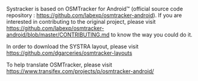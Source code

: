Systracker is based on OSMTracker for Android™ (official source code repository : https://github.com/labexp/osmtracker-android).
If you are interested in contributing to the original project, please visit https://github.com/labexp/osmtracker-android/blob/master/CONTRIBUTING.md to know the way you could do it. 

In order to download the SYSTRA layout, please visit https://github.com/dgarceries/osmtracker-layouts

To help translate OSMTracker, please visit https://www.transifex.com/projects/p/osmtracker-android/
